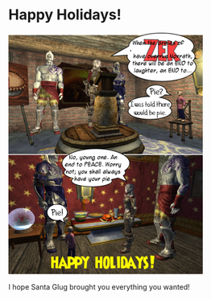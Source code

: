 # Happy Holidays!

[![](../uploads/2012/12/eqchristmas-386x480.png "eqchristmas")](../uploads/2012/12/eqchristmas.png)

I hope Santa Glug brought you everything you wanted!
